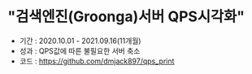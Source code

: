 # "검색엔진(Groonga)서버 QPS시각화"
+ 기간 : 2020.10.01 - 2021.09.16(11개월)
+ 성과 : QPS값에 따른 불필요한 서버 축소
+ 코드 : https://github.com/dmjack897/qps_print
